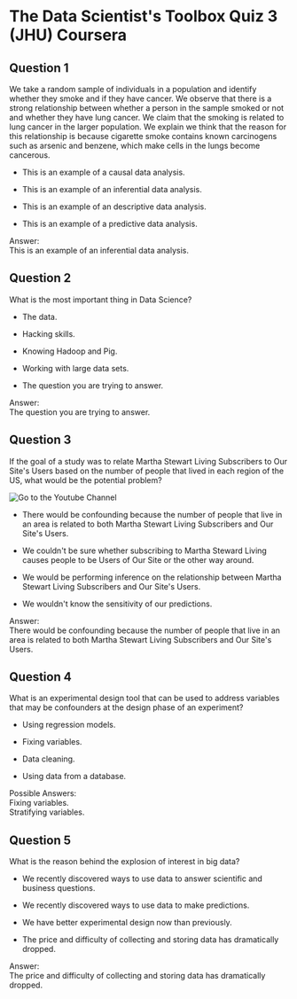 # The Data Scientist's Toolbox Quiz 3 (JHU) Coursera

Question 1
----------
We take a random sample of individuals in a population and identify whether they smoke and if they have cancer. We observe that there is a strong relationship between whether a person in the sample smoked or not and whether they have lung cancer. We claim that the smoking is related to lung cancer in the larger population. We explain we think that the reason for this relationship is because cigarette smoke contains known carcinogens such as arsenic and benzene, which make cells in the lungs become cancerous.

* This is an example of a causal data analysis.

* This is an example of an inferential data analysis.

* This is an example of an descriptive data analysis.

* This is an example of a predictive data analysis.

Answer: </br>
This is an example of an inferential data analysis.

Question 2
----------
What is the most important thing in Data Science?

* The data.

* Hacking skills.

* Knowing Hadoop and Pig.

* Working with large data sets.

* The question you are trying to answer.

Answer: </br> 
The question you are trying to answer.

Question 3
----------
If the goal of a study was to relate Martha Stewart Living Subscribers to Our Site's Users based on the number of people that lived in each region of the US, what would be the potential problem?

<img src="https://d396qusza40orc.cloudfront.net/datascitoolbox%2Fheatmap.png" alt="Go to the Youtube Channel">

* There would be confounding because the number of people that live in an area is related to both Martha Stewart Living Subscribers and Our Site's Users.

* We couldn't be sure whether subscribing to Martha Steward Living causes people to be Users of Our Site or the other way around.

* We would be performing inference on the relationship between Martha Stewart Living Subscribers and Our Site's Users.

* We wouldn't know the sensitivity of our predictions.

Answer: </br>
There would be confounding because the number of people that live in an area is related to both Martha Stewart Living Subscribers and Our Site's Users.

Question 4
----------
What is an experimental design tool that can be used to address variables that may be confounders at the design phase of an experiment?

* Using regression models.

* Fixing variables.

* Data cleaning.

* Using data from a database.

Possible Answers: </br>
Fixing variables. </br>
Stratifying variables.

Question 5
----------
What is the reason behind the explosion of interest in big data?

* We recently discovered ways to use data to answer scientific and business questions.

* We recently discovered ways to use data to make predictions.

* We have better experimental design now than previously.

* The price and difficulty of collecting and storing data has dramatically dropped.

Answer: </br>
The price and difficulty of collecting and storing data has dramatically dropped.
